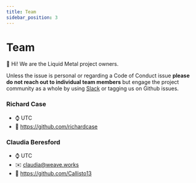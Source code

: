 ```yaml
---
title: Team
sidebar_position: 3
---
```


# Team

:wave: Hi! We are the Liquid Metal project owners.

Unless the issue is personal or regarding a Code of Conduct issue
**please do not reach out to individual team members** but engage the project
community as a whole by using [Slack](/docs/community/contact/#slack) or tagging
us on Github issues.

### Richard Case

- :watch: UTC
- :floppy_disk: https://github.com/richardcase

### Claudia Beresford

- :watch: UTC
- :envelope: claudia@weave.works
- :floppy_disk: https://github.com/Callisto13

